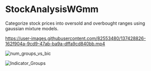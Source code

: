 # StockAnalysisWGmm
Categorize stock prices into oversold and overbought ranges using gaussian mixture models.



https://user-images.githubusercontent.com/82553480/137428826-162f904a-9cd9-47ab-ba9a-dffa9cd840bb.mp4

![num_groups_vs_bic](https://user-images.githubusercontent.com/82553480/143329705-68752574-dc43-47c0-b38a-2fecbce5658b.png)


![Indicator_Groups](https://user-images.githubusercontent.com/82553480/143328869-cc6eda1b-0459-4484-8fb6-1077e075218f.png)
